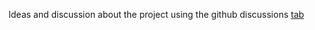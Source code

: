 Ideas and discussion about the project using the github discussions [tab](https://github.com/apertus-open-source-cinema/ideas/discussions)
